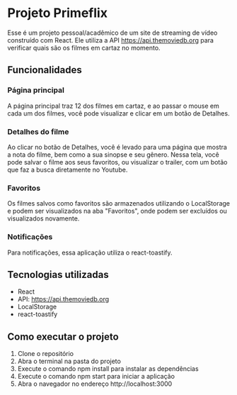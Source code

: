 # Projeto Primeflix

Esse é um projeto pessoal/acadêmico de um site de streaming de vídeo construído com React. Ele utiliza a API https://api.themoviedb.org para verificar quais são os filmes em cartaz no momento.

## Funcionalidades
### Página principal

A página principal traz 12 dos filmes em cartaz, e ao passar o mouse em cada um dos filmes, você pode visualizar e clicar em um botão de Detalhes.

### Detalhes do filme

Ao clicar no botão de Detalhes, você é levado para uma página que mostra a nota do filme, bem como a sua sinopse e seu gênero. Nessa tela, você pode salvar o filme aos seus favoritos, ou visualizar o trailer, com um botão que faz a busca diretamente no Youtube.

### Favoritos

Os filmes salvos como favoritos são armazenados utilizando o LocalStorage e podem ser visualizados na aba "Favoritos", onde podem ser excluídos ou visualizados novamente.

### Notificações
Para notificações, essa aplicação utiliza o react-toastify.

## Tecnologias utilizadas
- React
- API: https://api.themoviedb.org
- LocalStorage
- react-toastify

## Como executar o projeto
1. Clone o repositório
2. Abra o terminal na pasta do projeto
3. Execute o comando npm install para instalar as dependências
4. Execute o comando npm start para iniciar a aplicação
5. Abra o navegador no endereço http://localhost:3000